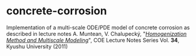 # concrete-corrosion #

Implementation of a multi-scale ODE/PDE model of concrete corrosion as described in lecture notes A.
Muntean, V. Chalupecký, "[*Homogenization Method and Multiscale Modeling*](http://www.imi.kyushu-u.ac.jp/eng/publishes/pub_inner/id:2/cid:15)", COE Lecture Notes Series
Vol. **34**, Kyushu University (2011)

